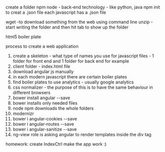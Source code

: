 create a folder
npm node - back-end technology - like python, java
npm init to creat a .json file
each javascript has a .json file

wget -to download something from the web using command line
unzip - start writing the folder and then hit tab to show up the folder

html5 boiler plate

process to create a web application

1. create a skeleton - what type of names you use for javascript files - 1 folder for front end and 1 folder for back end for example
2. client folder - index.html file
3. download angular js manually
4. in each modern javascript there are certain boiler plates
5. find boiler plates to use analytics - usually google analytics
6. css normalizer - the purpose of this is to have the same behaviour in different browsers
7. bower install angular --save 
8. bower installs only needed files
9. node npm downloads the whole folders
10. modernizr 
11. bower i angular-cookies --save
12. bower i angular-routes --save
13. bower i angular-sanitize --save
14. ng-view role is asking angular to render templates inside the div tag

homework:  create IndexCtrl
make the app work :)
